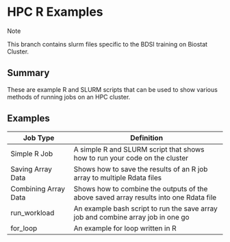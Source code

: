 # HPC R Examples

> [!NOTE]
> This branch contains slurm files specific to the BDSI training on Biostat Cluster.

## Summary

These are example R and SLURM scripts that can be used to show various methods of running jobs on an HPC cluster.

## Examples

| Job Type             | Definition                                                                            |
| -------------------- | ------------------------------------------------------------------------------------- |
| Simple R Job         | A simple R and SLURM script that shows how to run your code on the cluster            |
| Saving Array Data    | Shows how to save the results of an R job array to multiple Rdata files               |
| Combining Array Data | Shows how to combine the outputs of the above saved array results into one Rdata file |
| run_workload         | An example bash script to run the save array job and combine array job in one go      |
| for_loop             | An example for loop written in R                                                      |
